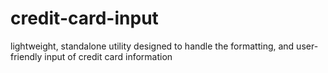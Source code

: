 # credit-card-input
lightweight, standalone utility designed to handle the formatting, and user-friendly input of credit card information
